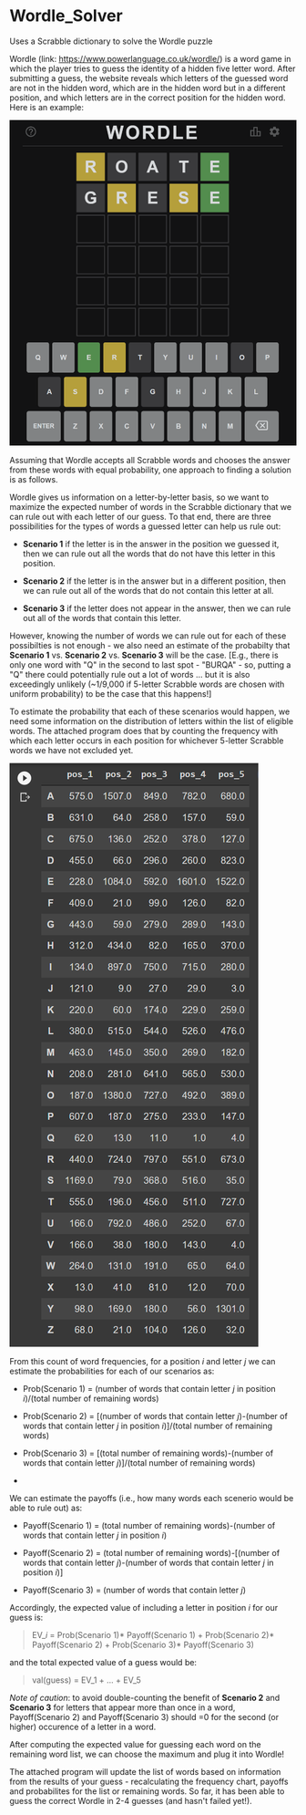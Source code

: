 # Wordle_Solver
Uses a Scrabble dictionary to solve the Wordle puzzle

Wordle (link: https://www.powerlanguage.co.uk/wordle/) is a word game in which the player tries to guess the identity of a hidden five letter word. After submitting a guess, the website reveals which letters of the guessed word are not in the hidden word, which are in the hidden word but in a different position, and which letters are in the correct position for the hidden word. Here is an example:

![alt text](https://github.com/pjconnell/Wordle_Solver/blob/main/Wordle_Pic.PNG)

Assuming that Wordle accepts all Scrabble words and chooses the answer from these words with equal probability, one approach to finding a solution is as follows.

Wordle gives us information on a letter-by-letter basis, so we want to maximize the expected number of words in the Scrabble dictionary that we can rule out with each letter of our guess. To that end, there are three possibilities for the types of words a guessed letter can help us rule out:

- **Scenario 1** if the letter is in the answer in the position we guessed it, then we can rule out all the words that do not have this letter in this position. 

- **Scenario 2** if the letter is in the answer but in a different position, then we can rule out all of the words that do not contain this letter at all.

- **Scenario 3** if the letter does not appear in the answer, then we can rule out all of the words that contain this letter.


However, knowing the number of words we can rule out for each of these possibilties is not enough - we also need an estimate of the probabilty that **Scenario 1** vs. **Scenario 2** vs. **Scenario 3** will be the case. [E.g., there is only one word with "Q" in the second to last spot - "BURQA" - so, putting a "Q" there could potentially rule out a lot of words ... but it is also exceedingly unlikely (~1/9,000 if 5-letter Scrabble words are chosen with uniform probability) to be the case that this happens!]

To estimate the probability that each of these scenarios would happen, we need some information on the distribution of letters within the list of eligible words. The attached program does that by counting the frequency with which each letter occurs in each position for whichever 5-letter Scrabble words we have not excluded yet.

![alt text](https://github.com/pjconnell/Wordle_Solver/blob/main/letter_freq.PNG)

From this count of word frequencies, for a position *i* and letter *j* we can estimate the probabilities for each of our scenarios as:

- Prob(Scenario 1) = (number of words that contain letter *j* in position *i*)/(total number of remaining words)

- Prob(Scenario 2) = [(number of words that contain letter *j*)-(number of words that contain letter *j* in position *i*)]/(total number of remaining words)

- Prob(Scenario 3) = [(total number of remaining words)-(number of words that contain letter *j*)]/(total number of remaining words)
-
We can estimate the payoffs (i.e., how many words each scenerio would be able to rule out) as:

- Payoff(Scenario 1) = (total number of remaining words)-(number of words that contain letter *j* in position *i*)

- Payoff(Scenario 2) = (total number of remaining words)-[(number of words that contain letter *j*)-(number of words that contain letter *j* in position *i*)]

- Payoff(Scenario 3) = (number of words that contain letter *j*)

Accordingly, the expected value of including a letter in position *i* for our guess is: 

> EV_*i* = Prob(Scenario 1)* Payoff(Scenario 1) + Prob(Scenario 2)* Payoff(Scenario 2) + Prob(Scenario 3)* Payoff(Scenario 3)

and the total expected value of a guess would be:

> val(guess) = EV_1 + ... + EV_5

*Note of caution*: to avoid double-counting the benefit of **Scenario 2** and **Scenario 3** for letters that appear more than once in a word, Payoff(Scenario 2) and Payoff(Scenario 3) should =0 for the second (or higher) occurence of a letter in a word.

After computing the expected value for guessing each word on the remaining word list, we can choose the maximum and plug it into Wordle!

The attached program will update the list of words based on information from the results of your guess - recalculating the frequency chart, payoffs and probabilites for the list or remaining words. So far, it has been able to guess the correct Wordle in 2-4 guesses (and hasn't failed yet!).
